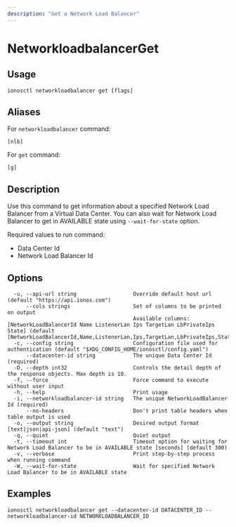 ```yaml
---
description: "Get a Network Load Balancer"
---
```


# NetworkloadbalancerGet

## Usage

```text
ionosctl networkloadbalancer get [flags]
```

## Aliases

For `networkloadbalancer` command:

```text
[nlb]
```

For `get` command:

```text
[g]
```

## Description

Use this command to get information about a specified Network Load Balancer from a Virtual Data Center. You can also wait for Network Load Balancer to get in AVAILABLE state using `--wait-for-state` option.

Required values to run command:

* Data Center Id
* Network Load Balancer Id

## Options

```text
  -u, --api-url string                  Override default host url (default "https://api.ionos.com")
      --cols strings                    Set of columns to be printed on output 
                                        Available columns: [NetworkLoadBalancerId Name ListenerLan Ips TargetLan LbPrivateIps State] (default [NetworkLoadBalancerId,Name,ListenerLan,Ips,TargetLan,LbPrivateIps,State])
  -c, --config string                   Configuration file used for authentication (default "$XDG_CONFIG_HOME/ionosctl/config.yaml")
      --datacenter-id string            The unique Data Center Id (required)
  -D, --depth int32                     Controls the detail depth of the response objects. Max depth is 10.
  -f, --force                           Force command to execute without user input
  -h, --help                            Print usage
  -i, --networkloadbalancer-id string   The unique NetworkLoadBalancer Id (required)
      --no-headers                      Don't print table headers when table output is used
  -o, --output string                   Desired output format [text|json|api-json] (default "text")
  -q, --quiet                           Quiet output
  -t, --timeout int                     Timeout option for waiting for Network Load Balancer to be in AVAILABLE state [seconds] (default 300)
  -v, --verbose                         Print step-by-step process when running command
  -W, --wait-for-state                  Wait for specified Network Load Balancer to be in AVAILABLE state
```

## Examples

```text
ionosctl networkloadbalancer get --datacenter-id DATACENTER_ID --networkloadbalancer-id NETWORKLOADBALANCER_ID
```

